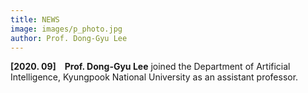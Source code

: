 ```yaml
---
title: NEWS
image: images/p_photo.jpg
author: Prof. Dong-Gyu Lee
---
```

**[2020. 09]** **Prof. Dong-Gyu Lee** joined the Department of Artificial Intelligence, Kyungpook National University as an assistant professor.
